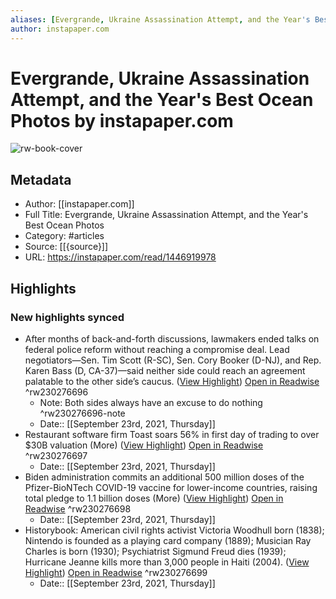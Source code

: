 ```yaml
---
aliases: [Evergrande, Ukraine Assassination Attempt, and the Year's Best Ocean Photos, Evergrande, Ukraine Assassination Attempt, and the Year's Best Ocean Photos]
author: instapaper.com
---
```

# Evergrande, Ukraine Assassination Attempt, and the Year's Best Ocean Photos by instapaper.com

![rw-book-cover](https://readwise-assets.s3.amazonaws.com/static/images/article3.5c705a01b476.png)

## Metadata
- Author: [[instapaper.com]]
- Full Title: Evergrande, Ukraine Assassination Attempt, and the Year's Best Ocean Photos
- Category: #articles
- Source: [[{source}]]
- URL: https://instapaper.com/read/1446919978

## Highlights
### New highlights synced
- After months of back-and-forth discussions, lawmakers ended talks on federal police reform without reaching a compromise deal. Lead negotiators—Sen. Tim Scott (R-SC), Sen. Cory Booker (D-NJ), and Rep. Karen Bass (D, CA-37)—said neither side could reach an agreement palatable to the other side’s caucus. ([View Highlight](https://instapaper.com/read/1446919978/17537408)) [Open in Readwise](https://readwise.io/open/230276696) ^rw230276696
    - Note: Both sides always have an excuse to do nothing ^rw230276696-note
    - Date:: [[September 23rd, 2021, Thursday]]
- Restaurant software firm Toast soars 56% in first day of trading to over $30B valuation (More) ([View Highlight](https://instapaper.com/read/1446919978/17537421)) [Open in Readwise](https://readwise.io/open/230276697) ^rw230276697
    - Date:: [[September 23rd, 2021, Thursday]]
- Biden administration commits an additional 500 million doses of the Pfizer-BioNTech COVID-19 vaccine for lower-income countries, raising total pledge to 1.1 billion doses (More) ([View Highlight](https://instapaper.com/read/1446919978/17537425)) [Open in Readwise](https://readwise.io/open/230276698) ^rw230276698
    - Date:: [[September 23rd, 2021, Thursday]]
- Historybook: American civil rights activist Victoria Woodhull born (1838); Nintendo is founded as a playing card company (1889); Musician Ray Charles is born (1930); Psychiatrist Sigmund Freud dies (1939); Hurricane Jeanne kills more than 3,000 people in 
 Haiti (2004). ([View Highlight](https://instapaper.com/read/1446919978/17537449)) [Open in Readwise](https://readwise.io/open/230276699) ^rw230276699
    - Date:: [[September 23rd, 2021, Thursday]]
